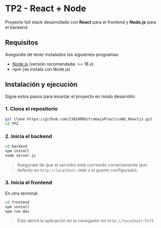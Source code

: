 # TP2 - React + Node

Proyecto full stack desarrollado con **React** para el frontend y **Node.js** para el backend.

## Requisitos

Asegúrate de tener instalados los siguientes programas:

- [Node.js](https://nodejs.org/) (versión recomendada: >= 18.x)
- npm (se instala con Node.js)

## Instalación y ejecución

Sigue estos pasos para levantar el proyecto en modo desarrollo:

### 1. Clona el repositorio

```bash
git clone https://github.com/13024RDO/trabajoPracticoN2_Reactjs.git
cd TP2
```

### 2. Inicia el backend

```bash
cd backend
npm install
node server.js
```

> Asegúrate de que el servidor está corriendo correctamente (por defecto en `http://localhost:3000` o el puerto configurado).

### 3. Inicia el frontend

En otra terminal:

```bash
cd frontend
npm install
npm run dev
```

> Esto abrirá la aplicación en tu navegador en `http://localhost:5173`
